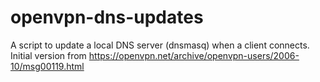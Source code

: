 # openvpn-dns-updates

A script to update a local DNS server (dnsmasq) when a client connects.  Initial version from https://openvpn.net/archive/openvpn-users/2006-10/msg00119.html
